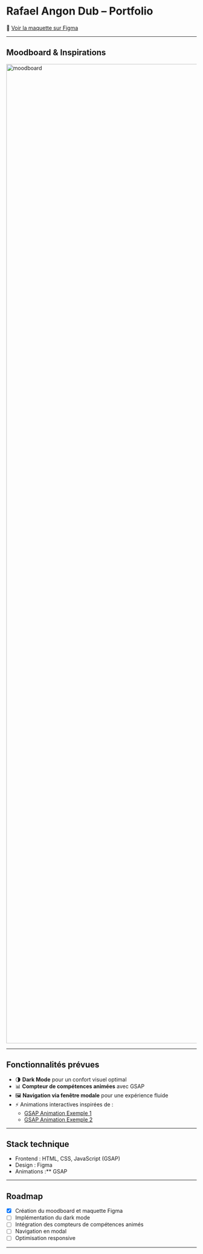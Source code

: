 #  Rafael Angon Dub – Portfolio

🔗 [Voir la maquette sur Figma](https://www.figma.com/design/8XveOAD5zTCq6OUnxx76P1/portfolio?node-id=23-2&t=d3G9F93l6VlPY10R-0)

---

##  Moodboard & Inspirations
<img width="1341" height="2589" alt="moodboard" src="https://github.com/user-attachments/assets/82daf68a-ec40-40a6-8bd4-fc83a79bb0e4" />

---

##  Fonctionnalités prévues
- 🌗 **Dark Mode** pour un confort visuel optimal  
- 📊 **Compteur de compétences animées** avec GSAP  
- 🖼️ **Navigation via fenêtre modale** pour une expérience fluide  
- ⚡ Animations interactives inspirées de :
  - [GSAP Animation Exemple 1](https://codepen.io/GreenSock/pen/XWzRraJ)  
  - [GSAP Animation Exemple 2](https://codepen.io/LMSN/pen/gOMZEME)  

---

##  Stack technique
- Frontend : HTML, CSS, JavaScript (GSAP)  
- Design : Figma  
- Animations :** GSAP  

---

##  Roadmap
- [x] Création du moodboard et maquette Figma  
- [ ] Implémentation du dark mode  
- [ ] Intégration des compteurs de compétences animés  
- [ ] Navigation en modal  
- [ ] Optimisation responsive  

---


